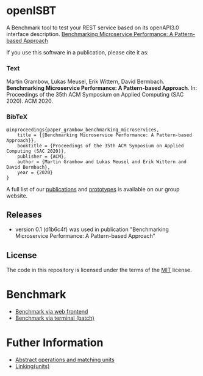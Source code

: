 # openISBT

A Benchmark tool to test your REST service based on its openAPI3.0 interface description.
[Benchmarking Microservice Performance: A Pattern-based Approach](https://dbermbach.github.io/publications/2020-sac-dads-microservices.pdf) 

If you use this software in a publication, please cite it as:

### Text
Martin Grambow, Lukas Meusel, Erik Wittern, David Bermbach. **Benchmarking Microservice Performance: A Pattern-based Approach**. In: Proceedings of the 35th ACM Symposium on Applied Computing (SAC 2020). ACM 2020.

### BibTeX
```TeX
@inproceedings{paper_grambow_benchmarking_microservices,
	title = {{Benchmarking Microservice Performance: A Pattern-based Approach}},
	booktitle = {Proceedings of the 35th ACM Symposium on Applied Computing (SAC 2020)},
	publisher = {ACM},
	author = {Martin Grambow and Lukas Meusel and Erik Wittern and David Bermbach},
	year = {2020}
}
```

A full list of our [publications](https://www.mcc.tu-berlin.de/menue/forschung/publikationen/parameter/en/) and [prototypes](https://www.mcc.tu-berlin.de/menue/forschung/prototypes/parameter/en/) is available on our group website.

## Releases
* version 0.1 (d1b6c4f) was used in publication "Benchmarking Microservice Performance: A Pattern-based Approach"

## License

The code in this repository is licensed under the terms of the [MIT](./LICENSE) license.

# Benchmark
* [Benchmark via web frontend](openISBTWeb.md)
* [Benchmark via terminal (batch)](openISBTBatch.md)

# Futher Information
* [Abstract operations and matching units](abstractOperations.md)
* [Linking(units)](linkingUnits.md)
